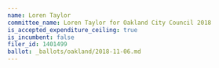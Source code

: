 ```yaml
---
name: Loren Taylor
committee_name: Loren Taylor for Oakland City Council 2018
is_accepted_expenditure_ceiling: true
is_incumbent: false
filer_id: 1401499
ballot: _ballots/oakland/2018-11-06.md
---
```

